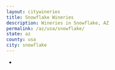 ```yaml
---
layout: citywineries
title: Snowflake Wineries
description: Wineries in Snowflake, AZ
permalink: /az/usa/snowflake/
state: az
county: usa
city: snowflake
---
```

-
